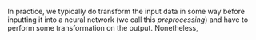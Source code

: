 In practice, we typically do transform the input data in some way before inputting
it into a neural network (we call this *preprocessing*) and have to perform some
transformation on the output. Nonetheless, 
